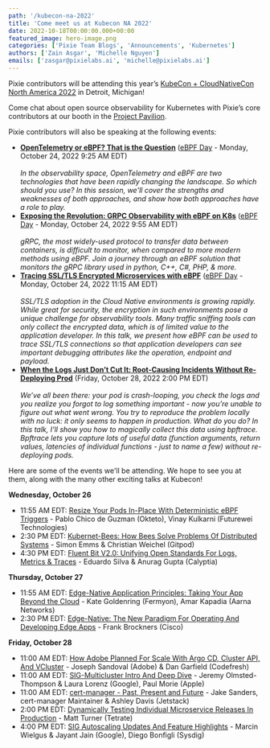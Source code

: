 ```yaml
---
path: '/kubecon-na-2022'
title: 'Come meet us at Kubecon NA 2022'
date: 2022-10-18T00:00:00.000+00:00
featured_image: hero-image.png
categories: ['Pixie Team Blogs', 'Announcements', 'Kubernetes']
authors: ['Zain Asgar', 'Michelle Nguyen']
emails: ['zasgar@pixielabs.ai', 'michelle@pixielabs.ai']
---
```


Pixie contributors will be attending this year’s [KubeCon + CloudNativeCon North America 2022](https://events.linuxfoundation.org/kubecon-cloudnativecon-north-america/) in Detroit, Michigan!

Come chat about open source observability for Kubernetes with Pixie’s core contributors at our booth in the [Project Pavilion](https://events.linuxfoundation.org/kubecon-cloudnativecon-north-america/program/project-engagement/#project-pavilion).

Pixie contributors will also be speaking at the following events:

- [**OpenTelemetry or eBPF? That is the Question**](https://sched.co/1Auyh) ([eBPF Day](https://events.linuxfoundation.org/cloud-native-ebpf-day-north-america/) - Monday, October 24, 2022 9:25 AM EDT)<br/><br/>
_In the observability space, OpenTelemetry and eBPF are two technologies that have been rapidly changing the landscape. So which should you use? In this session, we'll cover the strengths and weaknesses of both approaches, and show how both approaches have a role to play._
- [**Exposing the Revolution: GRPC Observability with eBPF on K8s**](https://sched.co/1Auyk) ([eBPF Day](https://events.linuxfoundation.org/cloud-native-ebpf-day-north-america/) - Monday, October 24, 2022 9:55 AM EDT)<br/><br/>
_gRPC, the most widely-used protocol to transfer data between containers, is difficult to monitor, when compared to more modern methods using eBPF. Join a journey through an eBPF solution that monitors the gRPC library used in python, C++, C#, PHP, & more._
- [**Tracing SSL/TLS Encrypted Microservices with eBPF**](https://sched.co/1Auyt) ([eBPF Day](https://events.linuxfoundation.org/cloud-native-ebpf-day-north-america/) - Monday, October 24, 2022 11:15 AM EDT)<br/><br/>
_SSL/TLS adoption in the Cloud Native environments is growing rapidly. While great for security, the encryption in such environments pose a unique challenge for observability tools. Many traffic sniffing tools can only collect the encrypted data, which is of limited value to the application developer. In this talk, we present how eBPF can be used to trace SSL/TLS connections so that application developers can see important debugging attributes like the operation, endpoint and payload._
- [**When the Logs Just Don’t Cut It: Root-Causing Incidents Without Re-Deploying Prod**](https://sched.co/182IS) (Friday, October 28, 2022 2:00 PM EDT) <br/><br/>
_We’ve all been there: your pod is crash-looping, you check the logs and you realize you forgot to log something important - now you’re unable to figure out what went wrong. You try to reproduce the problem locally with no luck: it only seems to happen in production. What do you do? In this talk, I’ll show you how to magically collect this data using bpftrace. Bpftrace lets you capture lots of useful data (function arguments, return values, latencies of individual functions - just to name a few) without re-deploying pods._

Here are some of the events we'll be attending. We hope to see you at them, along with the many other exciting talks at Kubecon!

**Wednesday, October 26**

- 11:55 AM EDT: [Resize Your Pods In-Place With Deterministic eBPF Triggers](https://sched.co/182HU) - Pablo Chico de Guzman (Okteto), Vinay Kulkarni (Futurewei Technologies)
- 2:30 PM EDT: [Kubernet-Bees: How Bees Solve Problems Of Distributed Systems](https://sched.co/182DK) - Simon Emms & Christian Weichel (Gitpod)
- 4:30 PM EDT: [Fluent Bit V2.0: Unifying Open Standards For Logs, Metrics & Traces](https://sched.co/182NO) - Eduardo Silva & Anurag Gupta (Calyptia)

**Thursday, October 27**

- 11:55 AM EDT: [Edge-Native Application Principles: Taking Your App Beyond the Cloud](https://sched.co/182Nv) - Kate Goldenring (Fermyon), Amar Kapadia (Aarna Networks)
- 2:30 PM EDT: [Edge-Native: The New Paradigm For Operating And Developing Edge Apps](https://sched.co/182Gx) - Frank Brockners (Cisco)

**Friday, October 28**

- 11:00 AM EDT: [How Adobe Planned For Scale With Argo CD, Cluster API, And VCluster](https://sched.co/182Dx) - Joseph Sandoval (Adobe) & Dan Garfield (Codefresh)
- 11:00 AM EDT: [SIG-Multicluster Intro And Deep Dive](https://sched.co/182P2) - Jeremy Olmsted-Thompson & Laura Lorenz (Google), Paul Morie (Apple)
- 11:00 AM EDT: [cert-manager - Past, Present and Future](https://sched.co/1Bvui) - Jake Sanders, cert-manager Maintainer & Ashley Davis (Jetstack)
- 2:00 PM EDT: [Dynamically Testing Individual Microservice Releases In Production](https://sched.co/182Ep) - Matt Turner (Tetrate)
- 4:00 PM EDT: [SIG Autoscaling Updates And Feature Highlights](https://sched.co/182Pl) - Marcin Wielgus & Jayant Jain (Google), Diego Bonfigli (Sysdig)

